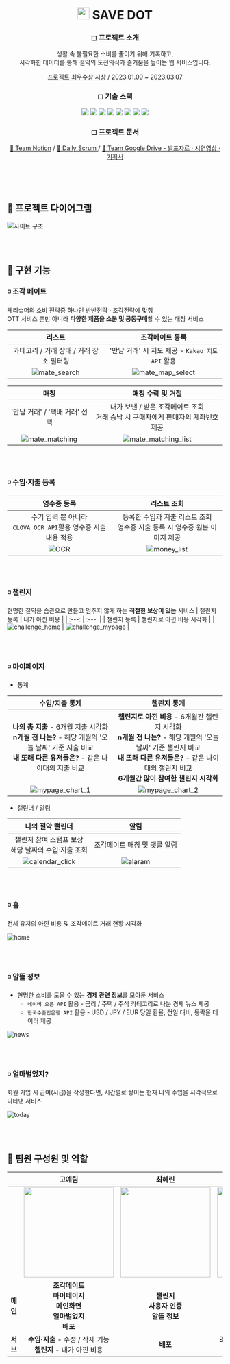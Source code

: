 <!-- prettier-ignore-start -->
<!-- SOMETHING AUTO-GENERATED BY TOOLS - START -->

<div align="center">

# <picture><img src="https://github.com/6suk/savedot/blob/master/src/main/resources/static/favicon/android-icon-36x36.png?raw=true" width='28'></picture> SAVE DOT

### ◻ 프로젝트 소개
생활 속 불필요한 소비를 줄이기 위해 기록하고,<br>
시각화한 데이터를 통해 절약의 도전의식과 즐거움을 높이는 웹 서비스입니다.

[프로젝트 최우수상 시상](https://www.notion.so/6suk/3d94d42a07d44516b47b90f6cb591a54?pvs=4) / 2023.01.09 ~ 2023.03.07

### ◻ 기술 스택
<picture><img src="https://img.shields.io/badge/Java-007396?style=for-the-badge&logo=Java&logoColor=white"></picture>
<picture><img src="https://img.shields.io/badge/spring-6DB33F?style=for-the-badge&logo=spring&logoColor=white"></picture>
<picture><img src="https://img.shields.io/badge/mysql-4479A1?style=for-the-badge&logo=mysql&logoColor=white"></picture>
<picture><img src="https://img.shields.io/badge/JSP-000000?style=for-the-badge&logo=JSP&logoColor=white"></picture>
<picture><img src="https://img.shields.io/badge/JSTL-666666?style=for-the-badge&logo=JSTL&logoColor=white"></picture>
<picture><img src="https://img.shields.io/badge/chart.js-FF6384?style=for-the-badge&logo=chartdotjs&logoColor=white"></picture>
<picture><img src="https://img.shields.io/badge/jquery-0769AD?style=for-the-badge&logo=jquery&logoColor=white"></picture>
<picture><img src="https://img.shields.io/badge/bootstrap-7952B3?style=for-the-badge&logo=bootstrap&logoColor=white"></picture>


### ◻ 프로젝트 문서
[🔗 Team Notion](https://6suk.notion.site/4a0edfef00094bb58c988680fa2a6409?v=63e66f848ed245958d3f6e480da2cbdf) / [🔗 Daily Scrum ](https://6suk.notion.site/Final-Project-9be302a8ec994327afa07552f95ef6a9) /
[🔗 Team Google Drive - 발표자료 · 시연영상 · 기획서](https://drive.google.com/drive/folders/1WpZgK5WWQ5NP9rQEYC8G4Mq16E_1F2SL?usp=sharing) 

</div>
<br><br><br>

## 🔹 프로젝트 다이어그램

![사이트 구조](https://github.com/6suk/6suk/assets/110910042/8b26de63-c2f4-4b96-83d8-9d20fc0cbd9f)

<br><br>


## 🔹 구현 기능

### ◽ 조각 메이트
체리슈머의 소비 전략중 하나인 반반전략 · 조각전략에 맞춰<br>OTT 서비스 뿐만 아니라 **다양한 제품을 소분 및 공동구매**할 수 있는 매칭 서비스


| 리스트 | 조각메이트 등록 |
| :---: | :---: |
| 카테고리 / 거래 상태 / 거래 장소 필터링 | '만남 거래' 시 지도 제공 - `Kakao 지도 API` 활용 |
| ![mate_search](https://github.com/6suk/savedot/assets/110910042/4563367d-cb2f-4afc-8159-8ec561c95a1a) | ![mate_map_select](https://github.com/6suk/savedot/assets/110910042/684a84fc-44c3-4d96-af5e-b52443a134f1) |


| 매칭 | 매칭 수락 및 거절 |
| :---: | :---: |
| '만남 거래' / '택배 거래' 선택 | 내가 보낸 / 받은 조각메이트 조회<br>거래 승낙 시 구매자에게 판매자의 계좌번호 제공 |
| ![mate_matching](https://github.com/6suk/savedot/assets/110910042/ed6dc0d7-59a2-4008-a36b-011d0ccf4878) | ![mate_matching_list](https://github.com/6suk/savedot/assets/110910042/35812d9c-6431-4c40-9e22-d90064f8485d) |


<br><br>





### ◽ 수입·지출 등록
| 영수증 등록 | 리스트 조회 |
| :---: | :---: |
| 수기 입력 뿐 아니라<br>`CLOVA OCR API`활용 영수증 지출 내용 적용 | 등록한 수입과 지출 리스트 조회<br>영수증 지출 등록 시 영수증 원본 이미지 제공 |
| ![OCR](https://github.com/6suk/savedot/assets/110910042/9edcf5b3-fd68-468a-8f66-263f9876ee14) | ![money_list](https://github.com/6suk/savedot/assets/110910042/0d8240fe-d305-4edb-81ba-45dc3199b488) |


<br><br>




### ◽ 챌린지
현명한 절약을 습관으로 만들고 멈추지 않게 하는 **적절한 보상이 있는** 서비스
| 챌린지 등록 | 내가 아낀 비용 |
| :---: | :---: |
| 챌린지 등록 | 챌린지로 아낀 비용 시각화 |
| ![challenge_home](https://github.com/6suk/savedot/assets/110910042/43303533-d43b-4a95-a7a4-084025ae1342) | ![challenge_mypage](https://github.com/6suk/savedot/assets/110910042/2355f21e-3a02-4285-b198-2bcc28f373ef) |


<br><br>

### ◽ 마이페이지
- 통계

| 수입/지출 통계 | 챌린지 통계 |
| :---: | :---: |
| **나의 총 지출** - 6개월 지출 시각화<br>**n개월 전 나는?** - 해당 개월의 '오늘 날짜' 기준 지출 비교<br>**내 또래 다른 유저들은?** - 같은 나이대의 지출 비교  | **챌린지로 아낀 비용** - 6개월간 챌린지 시각화<br>**n개월 전 나는?** - 해당 개월의 '오늘 날짜' 기준 챌린지 비교<br>**내 또래 다른 유저들은?** - 같은 나이대의 챌린지 비교<br>**6개월간 많이 참여한 챌린지 시각화** |
| ![mypage_chart_1](https://github.com/6suk/savedot/assets/110910042/167ad425-cb6f-4d67-be49-bd38d63472b4) | ![mypage_chart_2](https://github.com/6suk/savedot/assets/110910042/6625ab6a-675d-4b80-9b03-b79a12e77a7a) |


- 캘린더 / 알림

| 나의 절약 캘린더 | 알림 |
| :---: | :---: |
| 챌린지 참여 스탬프 보상<br>해당 날짜의 수입·지출 조회 | 조각메이트 매칭 및 댓글 알림 |
| ![calendar_click](https://github.com/6suk/savedot/assets/110910042/87a7b6a2-eb13-416b-899d-6334b9121d04) | ![alaram](https://github.com/6suk/savedot/assets/110910042/2ed07720-a35e-4189-95dc-564d4fbcb08d) |


<br><br>


### ◽ 홈
전체 유저의 아낀 비용 및 조각메이트 거래 현황 시각화

![home](https://github.com/6suk/6suk/assets/110910042/8744e000-b66a-43dc-b825-09f54736518d)

<br><br>


### ◽ 알뜰 정보
- 현명한 소비를 도울 수 있는 **경제 관련 정보**를 모아둔 서비스
  - `네이버 오픈 API` 활용 - 금리 / 주택 / 주식 카테고리로 나눈 경제 뉴스 제공
  - `한국수출입은행 API` 활용 - USD / JPY / EUR 당일 환율, 전일 대비, 등락율 데이터 제공

![news](https://github.com/6suk/savedot/assets/110910042/32a332ad-a648-4169-8f01-bc5e2bfbd485)


<br><br>


### ◽ 얼마벌었지?
회원 가입 시 급여(시급)을 작성한다면, 시간별로 쌓이는 현재 나의 수입을 시각적으로 나타낸 서비스

![today](https://github.com/6suk/savedot/assets/110910042/e1a14c4b-f9be-4612-a19f-11fbef4d6c81)




<br/><br/>


## 🔹 팀원 구성원 및 역할

|  | 고예림 | 최혜린 | 김예진 |
| :---: | :---: | :---: | :---: |
|  | <picture><img src="https://github.com/pie-sfac/1-13-pongDangPong/assets/110910042/6808128c-4d68-4d28-8cfb-9dbd2c6dffc4" width="210" ></picture> | <picture><img src="https://avatars.githubusercontent.com/u/116632714?v=4" width="210"></picture> | <picture><img src="https://avatars.githubusercontent.com/u/85606248?v=4" width="210"></picture> |
| **메인** | **조각메이트<br>마이페이지<br>메인화면<br>얼마벌었지<br>배포** | **챌린지<br>사용자 인증<br>알뜰 정보** | **수입·지출<br>테스트 데이터 입력** |
| **서브** | **수입·지출** - 수정 / 삭제 기능<br>**챌린지** - 내가 아낀 비용 | **배포** | **조각메이트** - 댓글 / 좋아요 기능 |

<br/><br/><br/><br/>


<!-- SOMETHING AUTO-GENERATED BY TOOLS - END -->
<!-- prettier-ignore-end -->
